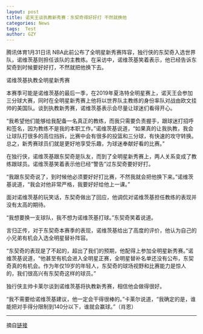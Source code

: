 ```yaml
---
layout: post
title: 诺天王谈执教新秀赛：东契奇得好好打 不然就换他
categories: News
tags:  Test
author: GZY
---
```


腾讯体育1月31日讯 NBA此前公布了全明星新秀赛阵容，独行侠的东契奇入选世界队，诺维茨基则担任该队的主教练。在采访中，诺维茨基笑着表示，他已经告诉东契奇到时候要好好打，不然就把他换下去。

诺维茨基执教全明星新秀赛

本赛季可能是诺维茨基的最后一季，在2019年夏洛特全明星赛上，诺天王会参加三分球大赛，同时在全明星新秀赛上他将以世界队主教练的身份率队对战由欧文挂帅的美国队。谈到执教新秀赛，诺维茨基表示会尽量让球迷们看得开心。

“我希望他们能够给我配备一名真正的教练，而我只需要负责握手，跟球迷打招呼和签名，因为教练不是我的本职工作。”诺维茨基说道，“如果真的让我执教，我会让球队打很多的高位挡拆，比赛中会有很多的投篮和三分球，有快速的攻守转换。总之，新秀赛球员们就是更好地享受乐趣，为球迷奉献好看的比赛。”

在独行侠，诺维茨基跟东契奇是队友，而到了全明星新秀赛上，两人关系变成了教练跟球员。诺维茨基笑着表示他已经“警告”过东契奇要好好打。

“我跟东契奇说了，到时候他必须要好好打比赛，不然我就会把他换下来。”诺维茨基说道，“我会对他非常严格，我要好好给他上一课。”

面对诺维茨基的玩笑话，东契奇做出了回应，他调侃对诺维茨基担任教练的表现并没有太高的期待。

“我想要换一支球队，我不想为诺维茨基打球。”东契奇笑着说道。

言归正传，对于东契奇本赛季的表现，诺维茨基给出了高度的评价，他认为自己的小兄弟有机会入选全明星替补阵容。

“东契奇的表现是了不起的，超出了我们的预期，他配得上参加全明星新秀赛。”诺维茨基说道，“他甚至有机会进入全明星正赛，全明星替补名单还没有公布，东契奇真的有机会。作为年仅19岁的年轻人，东契奇的球场视野和比赛能力是惊人的，我们很高兴有东契奇这样的球员。”

独行侠主帅卡莱尔谈到诺维茨基将执教新秀赛，相信他会做得很好。

“我不需要给诺维茨基建议，他一定会干得很棒的。”卡莱尔说道，“我确定的是，谁能把对手得分限制到140分以下，谁就会赢球。”（肖恩）

*****

摘自[链接](http://new.qq.com/cmsn/20190131/20190131000183.html)
